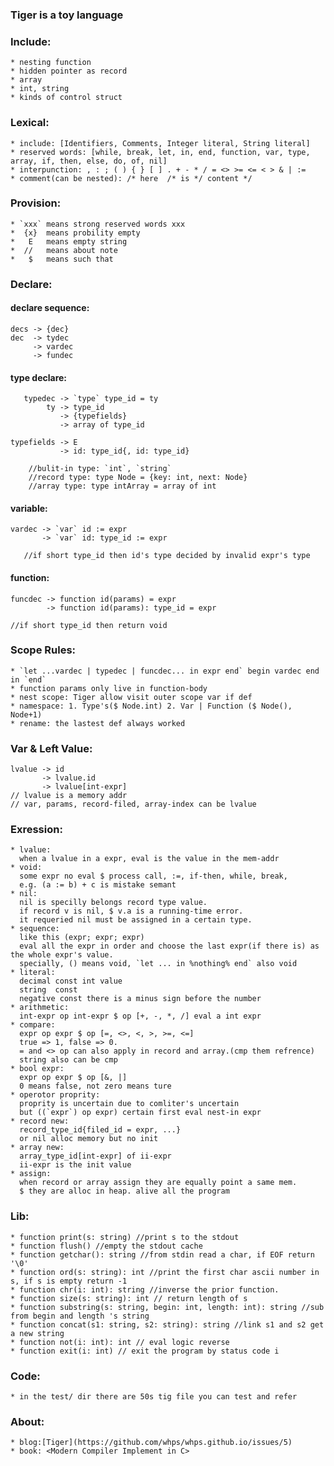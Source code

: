 ### Tiger is a toy language
### Include:
    * nesting function
    * hidden pointer as record
    * array
    * int, string
    * kinds of control struct

### Lexical:
    * include: [Identifiers, Comments, Integer literal, String literal]
    * reserved words: [while, break, let, in, end, function, var, type, array, if, then, else, do, of, nil]
    * interpunction: , : ; ( ) { } [ ] . + - * / = <> >= <= < > & | :=
    * comment(can be nested): /* here  /* is */ content */

### Provision:
    * `xxx` means strong reserved words xxx
    *  {x}  means probility empty
    *   E   means empty string
    *  //   means about note
    *   $   means such that
    
### Declare:
#### declare sequence:

    decs -> {dec}
    dec  -> tydec
	     -> vardec
	     -> fundec
	     
#### type declare:
    
       typedec -> `type` type_id = ty
            ty -> type_id
               -> {typefields}
               -> array of type_id
    
    typefields -> E
               -> id: type_id{, id: type_id}
    
        //bulit-in type: `int`, `string`
        //record type: type Node = {key: int, next: Node}
        //array type: type intArray = array of int

#### variable:
    
    vardec -> `var` id := expr
           -> `var` id: type_id := expr
           
       //if short type_id then id's type decided by invalid expr's type
       
#### function:
    
    funcdec -> function id(params) = expr
            -> function id(params): type_id = expr
    
    //if short type_id then return void

### Scope Rules:
    * `let ...vardec | typedec | funcdec... in expr end` begin vardec end in `end`
    * function params only live in function-body
    * nest scope: Tiger allow visit outer scope var if def
    * namespace: 1. Type's($ Node.int) 2. Var | Function ($ Node(), Node+1)
    * rename: the lastest def always worked
    
### Var & Left Value:

    lvalue -> id
           -> lvalue.id
           -> lvalue[int-expr]
    // lvalue is a memory addr
    // var, params, record-filed, array-index can be lvalue

### Exression:
    * lvalue:
      when a lvalue in a expr, eval is the value in the mem-addr
    * void:
      some expr no eval $ process call, :=, if-then, while, break,
      e.g. (a := b) + c is mistake semant
    * nil:
      nil is specilly belongs record type value.
      if record v is nil, $ v.a is a running-time error.
      it requeried nil must be assigned in a certain type.
    * sequence:
      like this (expr; expr; expr)
      eval all the expr in order and choose the last expr(if there is) as the whole expr's value.
      specially, () means void, `let ... in %nothing% end` also void
    * literal:
      decimal const int value
      string  const 
      negative const there is a minus sign before the number
    * arithmetic:
      int-expr op int-expr $ op [+, -, *, /] eval a int expr
    * compare:
      expr op expr $ op [=, <>, <, >, >=, <=] 
      true => 1, false => 0.
      = and <> op can also apply in record and array.(cmp them refrence)
      string also can be cmp
    * bool expr:
      expr op expr $ op [&, |]
      0 means false, not zero means ture
    * operotor proprity:
      proprity is uncertain due to comliter's uncertain
      but ((`expr`) op expr) certain first eval nest-in expr
    * record new:
      record_type_id{filed_id = expr, ...}
      or nil alloc memory but no init
    * array new:
      array_type_id[int-expr] of ii-expr
      ii-expr is the init value
    * assign:
      when record or array assign they are equally point a same mem.
      $ they are alloc in heap. alive all the program

### Lib:
    * function print(s: string) //print s to the stdout
    * function flush() //empty the stdout cache
    * function getchar(): string //from stdin read a char, if EOF return '\0'
    * function ord(s: string): int //print the first char ascii number in s, if s is empty return -1
    * function chr(i: int): string //inverse the prior function.
    * function size(s: string): int // return length of s
    * function substring(s: string, begin: int, length: int): string //sub from begin and length 's string
    * function concat(s1: string, s2: string): string //link s1 and s2 get a new string
    * function not(i: int): int // eval logic reverse
    * function exit(i: int) // exit the program by status code i

### Code:
    * in the test/ dir there are 50s tig file you can test and refer
### About:
    * blog:[Tiger](https://github.com/whps/whps.github.io/issues/5)
    * book: <Modern Compiler Implement in C>
